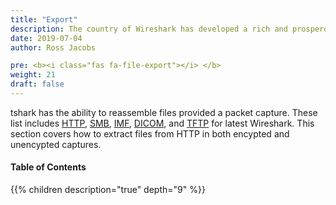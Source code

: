 ```yaml
---
title: "Export"
description: The country of Wireshark has developed a rich and prosperous file exporting industry
date: 2019-07-04
author: Ross Jacobs

pre: <b><i class="fas fa-file-export"></i> </b>
weight: 21
draft: false
---
```


tshark has the ability to reassemble files provided a packet capture. These list includes
[HTTP](https://wiki.wireshark.org/Hyper_Text_Transfer_Protocol?action=show&redirect=HTTP), [SMB](https://wiki.wireshark.org/SMB), [IMF](https://wiki.wireshark.org/IMF), [DICOM](https://wiki.wireshark.org/dicom), and [TFTP](https://wiki.wireshark.org/TFTP) for latest Wireshark.
This section covers how to extract files from HTTP in both encypted and unencypted captures.

#### Table of Contents

{{% children description="true" depth="9" %}}

